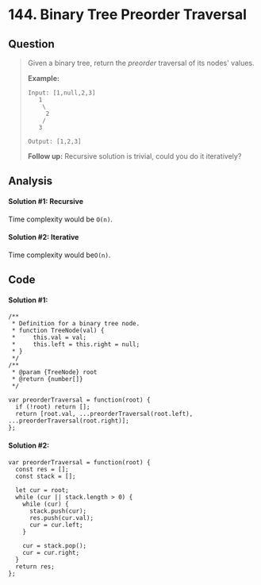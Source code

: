 # 144. Binary Tree Preorder Traversal

## Question

> Given a binary tree, return the _preorder_ traversal of its nodes' values.
>
> **Example:**
>
> ```text
> Input: [1,null,2,3]
>    1
>     \
>      2
>     /
>    3
>
> Output: [1,2,3]
> ```
>
> **Follow up:** Recursive solution is trivial, could you do it iteratively?

## Analysis

#### Solution \#1: Recursive

Time complexity would be `O(n)`.

#### Solution \#2: Iterative

Time complexity would be`O(n)`.

## Code

#### Solution \#1:

```text
/**
 * Definition for a binary tree node.
 * function TreeNode(val) {
 *     this.val = val;
 *     this.left = this.right = null;
 * }
 */
/**
 * @param {TreeNode} root
 * @return {number[]}
 */

var preorderTraversal = function(root) {
  if (!root) return [];
  return [root.val, ...preorderTraversal(root.left), ...preorderTraversal(root.right)];
};
```

#### Solution \#2:

```text
var preorderTraversal = function(root) {
  const res = [];
  const stack = [];
  
  let cur = root;
  while (cur || stack.length > 0) {
    while (cur) {
      stack.push(cur);
      res.push(cur.val);
      cur = cur.left;
    }
    
    cur = stack.pop();
    cur = cur.right;
  }
  return res;
};
```

